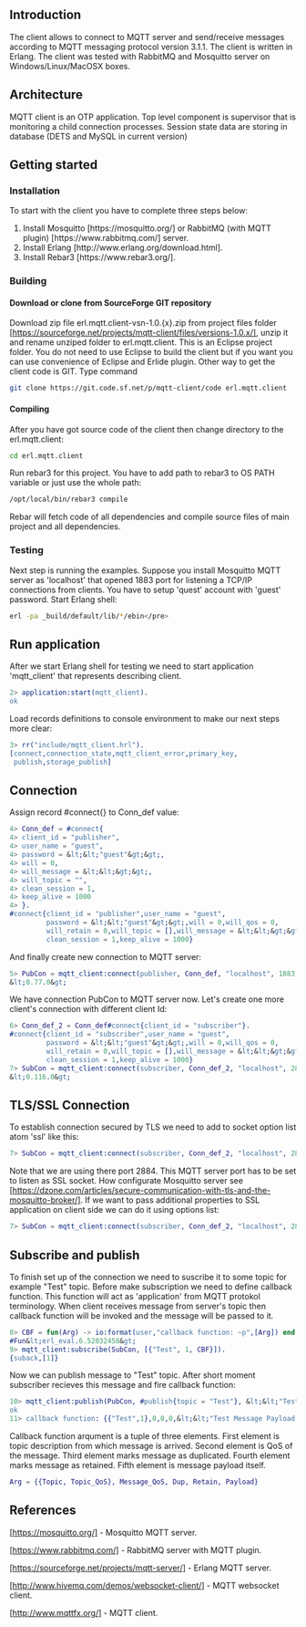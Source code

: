 ## Introduction
The client allows to connect to MQTT server and send/receive messages according to MQTT messaging protocol version 3.1.1.
The client is written in Erlang. 
The client was tested with RabbitMQ and Mosquitto server on Windows/Linux/MacOSX boxes.

## Architecture
MQTT client is an OTP application. Top level component is supervisor
that is monitoring a child connection processes. Session state data are storing in database (DETS and MySQL in current version)

## Getting started
### Installation
To start with the client you have to complete three steps below:
<ol>
<li>Install Mosquitto [https://mosquitto.org/] or RabbitMQ (with MQTT plugin) [https://www.rabbitmq.com/] server.</li>
<li>Install Erlang [http://www.erlang.org/download.html].</li>
<li>Install Rebar3 [https://www.rebar3.org/].</li>
</ol>

### Building
#### Download or clone from SourceForge GIT repository
Download zip file erl.mqtt.client-vsn-1.0.{x}.zip from project files folder [https://sourceforge.net/projects/mqtt-client/files/versions-1.0.x/],
unzip it and rename unziped folder to erl.mqtt.client. This is an Eclipse project folder. You do not need to use Eclipse to build the client but 
if you want you can use convenience of Eclipse and Erlide plugin.
Other way to get the client code is GIT. Type command
``` bash
git clone https://git.code.sf.net/p/mqtt-client/code erl.mqtt.client
```
#### Compiling
After you have got source code of the client then change directory to the erl.mqtt.client:
```bash
cd erl.mqtt.client
```
Run rebar3 for this project. You have to add path to rebar3 to OS PATH variable or just use the whole path:
```bash
/opt/local/bin/rebar3 compile
```
Rebar will fetch code of all dependencies and compile source files of main project and all dependencies.

### Testing
Next step is running the examples. Suppose you install Mosquitto MQTT server as 'localhost' that opened 1883 port 
for listening a TCP/IP connections from clients.
You have to setup 'quest' account with 'guest' password.
Start Erlang shell: 
```bash
erl -pa _build/default/lib/*/ebin</pre>
```

## Run application
After we start Erlang shell for testing we need to start application 'mqtt_client' that represents describing client.
```erlang
2> application:start(mqtt_client).
ok
```
Load records definitions to console environment to make our next steps more clear:
```erlang repl
3> rr("include/mqtt_client.hrl").
[connect,connection_state,mqtt_client_error,primary_key,
 publish,storage_publish]
```

## Connection
Assign record #connect{} to Conn_def value:
```erlang repl
4> Conn_def = #connect{
4> client_id = "publisher", 
4> user_name = "guest",
4> password = &lt;&lt;"guest"&gt;&gt;,
4> will = 0,
4> will_message = &lt;&lt;&gt;&gt;,
4> will_topic = "",
4> clean_session = 1,
4> keep_alive = 1000
4> }.
#connect{client_id = "publisher",user_name = "guest",
         password = &lt;&lt;"guest"&gt;&gt;,will = 0,will_qos = 0,
         will_retain = 0,will_topic = [],will_message = &lt;&lt;&gt;&gt;,
         clean_session = 1,keep_alive = 1000}
```
And finally create new connection to MQTT server:
```erlang repl
5> PubCon = mqtt_client:connect(publisher, Conn_def, "localhost", 1883, []).
&lt;0.77.0&gt;
```
We have connection PubCon to MQTT server now. Let's create one more client's connection with different client Id:
```erlang repl
6> Conn_def_2 = Conn_def#connect{client_id = "subscriber"}.
#connect{client_id = "subscriber",user_name = "guest",
         password = &lt;&lt;"guest"&gt;&gt;,will = 0,will_qos = 0,
         will_retain = 0,will_topic = [],will_message = &lt;&lt;&gt;&gt;,
         clean_session = 1,keep_alive = 1000}
7> SubCon = mqtt_client:connect(subscriber, Conn_def_2, "localhost", 2883, []).
&lt;0.116.0&gt;
```
## TLS/SSL Connection
To establish connection secured by TLS we need to add to socket option list atom 'ssl' like this:
```erlang repl
7> SubCon = mqtt_client:connect(subscriber, Conn_def_2, "localhost", 2884, [ssl]).
```
Note that we are using there port 2884. This MQTT server port has to be set to listen as SSL socket. How configurate Mosquitto server
see [https://dzone.com/articles/secure-communication-with-tls-and-the-mosquitto-broker/].
If we want to pass additional properties to SSL application on client side we can do it using options list:
```erlang repl
7> SubCon = mqtt_client:connect(subscriber, Conn_def_2, "localhost", 2884, [ssl, {certfile,"client.crt"}, {verify, verify_none}]).
```
## Subscribe and publish
To finish set up of the connection we need to suscribe it to some topic for example "Test" topic. Before make subscription we
need to define callback function. This function will act as 'application' from MQTT protokol terminology. When client receives message
from server's topic then callback function will be invoked and the message will be passed to it.

```erlang repl
8> CBF = fun(Arg) -> io:format(user,"callback function: ~p",[Arg]) end.
#Fun&lt;erl_eval.6.52032458&gt;
9> mqtt_client:subscribe(SubCon, [{"Test", 1, CBF}]).
{suback,[1]}
```
Now we can publish message to "Test" topic. After short moment subscriber recieves this message and fire callback function:
```erlang repl
10> mqtt_client:publish(PubCon, #publish{topic = "Test"}, &lt;&lt;"Test Message Payload."&gt;&gt;).
ok
11> callback function: {{"Test",1},0,0,0,&lt;&lt;"Test Message Payload."&gt;&gt;}
```
Callback function arqument is a tuple of three elements. First element is topic description from which message is arrived.
Second element is QoS of the message. Third element marks message as duplicated. Fourth element marks message as retained.
Fifth element is message payload itself.
```erlang repl
Arg = {{Topic, Topic_QoS}, Message_QoS, Dup, Retain, Payload}
```

## References

[https://mosquitto.org/] - Mosquitto MQTT server.

[https://www.rabbitmq.com/] - RabbitMQ server with MQTT plugin.

[https://sourceforge.net/projects/mqtt-server/] - Erlang MQTT server.

[http://www.hivemq.com/demos/websocket-client/] - MQTT websocket client.

[http://www.mqttfx.org/] - MQTT client.

